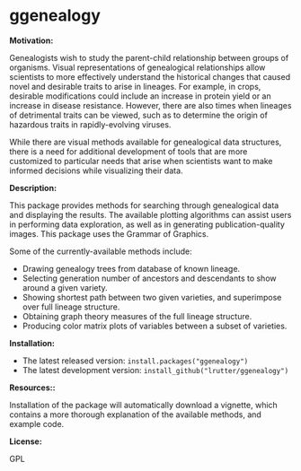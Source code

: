 # ggenealogy

**Motivation:**

Genealogists wish to study the parent-child relationship between groups of organisms. Visual representations of genealogical relationships allow scientists to more effectively understand the historical changes that caused novel and desirable traits to arise in lineages. For example, in crops, desirable modifications could include an increase in protein yield or an increase in disease resistance. However, there are also times when lineages of detrimental traits can be viewed, such as to determine the origin of hazardous traits in rapidly-evolving viruses.

While there are visual methods available for genealogical data structures, there is a need for additional development of tools that are more customized to particular needs that arise when scientists want to make informed decisions while visualizing their data.

**Description:** 

This package provides methods for searching through genealogical data and displaying the results. The available plotting algorithms can assist users in performing data exploration, as well as in generating publication-quality images. This package uses the Grammar of Graphics.

Some of the currently-available methods include:

  * Drawing genealogy trees from database of known lineage.
  * Selecting generation number of ancestors and descendants to show around a given variety.
  * Showing shortest path between two given varieties, and superimpose over full lineage structure.
  * Obtaining graph theory measures of the full lineage structure.
  * Producing color matrix plots of variables between a subset of varieties.

**Installation:**

* The latest released version: `install.packages("ggenealogy")`
* The latest development version: `install_github("lrutter/ggenealogy")`

**Resources::**

Installation of the package will automatically download a vignette, which contains a more thorough explanation of the available methods, and example code.

**License:**

GPL